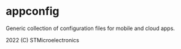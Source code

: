 # appconfig
Generic collection of configuration files for mobile and cloud apps.

2022 (C) STMicroelectronics
